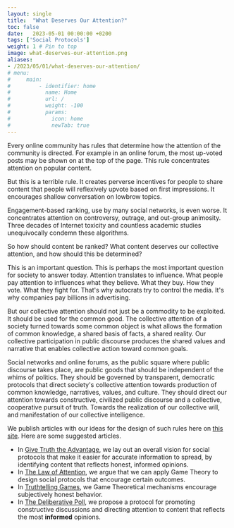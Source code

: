 ```yaml
---
layout: single
title:  "What Deserves Our Attention?"
toc: false 
date:   2023-05-01 00:00:00 +0200
tags: ['Social Protocols']
weight: 1 # Pin to top
image: what-deserves-our-attention.png
aliases:
- /2023/05/01/what-deserves-our-attention/
# menu:
#     main:
#         - identifier: home
#           name: Home
#           url: /
#           weight: -100
#           params:
#             icon: home
#             newTab: true
---
```


Every online community has rules that determine how the attention of the community is directed. For example in an online forum, the most up-voted posts may be shown on at the top of the page. This rule concentrates attention on popular content. 

But this is a terrible rule. It creates perverse incentives for people to share content that people will reflexively upvote based on first impressions. It encourages shallow conversation on lowbrow topics. 

Engagement-based ranking, use by many social networks, is even worse. It concentrates attention on controversy, outrage, and out-group animosity. Three decades of Internet toxicity and countless academic studies unequivocally condemn these algorithms. <!--(TODO: references)-->

So how should content be ranked? What content deserves our collective attention, and how should this be determined? 

This is an important question. This is perhaps the most important question for society to answer today. Attention translates to influence. What people pay attention to influences what they believe. What they buy. How they vote. What they fight for. That's why autocrats try to control the media. It's why companies pay billions in advertising.

But our collective attention should not just be a commodity to be exploited. It should be used for the common good. The collective attention of a society turned towards some common object is what allows the formation of common knowledge, a shared basis of facts, a shared reality. Our collective participation in public discourse produces the shared values and narrative that enables collective action toward common goals.

Social networks and online forums, as the public square where public discourse takes place, are public goods that should be independent of the whims of politics. They should be governed by transparent, democratic protocols that direct society's collective attention towards production of common knowledge, narratives, values, and culture. They should direct our attention towards constructive, civilized public discourse and a collective, cooperative pursuit of truth. Towards the realization of our collective will, and manifestation of our collective intelligence.


We publish articles with our ideas for the design of such rules here on [this site](/). Here are some suggested articles.

- In [Give Truth the Advantage](/give-truth-the-advantage), we lay out an overall vision for social protocols that make it easier for accurate information to spread, by identifying content that reflects honest, informed opinions.
- In [The Law of Attention](/the-law-of-attention), we argue that we can apply Game Theory to design social protocols that encourage certain outcomes.
- In [Truthtelling Games](/truthtelling-games), we Game Theoretical mechanisms encourage subjectively honest behavior.
- In [The Deliberative Poll](/the-delibrerative-poll), we propose a protocol for promoting constructive discussions and directing attention to content that reflects the most **informed** opinions.

